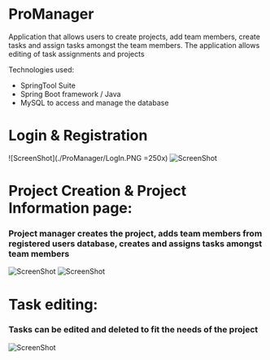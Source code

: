 # ProManager

Application that allows users to create projects, add team members, create tasks and assign tasks 
amongst the team members.
The application allows editing of task assignments and projects

Technologies used: 
- SpringTool Suite
- Spring Boot framework / Java
- MySQL to access and manage the database

# Login & Registration 
![ScreenShot](./ProManager/LogIn.PNG =250x) 
![ScreenShot](./ProManager_images/Registration.PNG) 

# Project Creation & Project Information page: 
### Project manager creates the project, adds team members from registered users database, creates and assigns tasks amongst team members
![ScreenShot](./ProManager_images/project_creation.gif)
![ScreenShot](./ProManager_images/project_info.PNG)

# Task editing:
### Tasks can be edited and deleted to fit the needs of the project
![ScreenShot](./ProManager_images/task_editing.gif)
